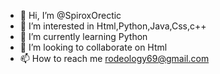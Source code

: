 - 👋 Hi, I’m @SpiroxOrectic
- 👀 I’m interested in Html,Python,Java,Css,c++
- 🌱 I’m currently learning Python
- 💞️ I’m looking to collaborate on Html
- 📫 How to reach me rodeology69@gmail.com

<!---
SpiroxOrectic/SpiroxOrectic is a ✨ special ✨ repository because its `README.md` (this file) appears on your GitHub profile.
You can click the Preview link to take a look at your changes.
--->
